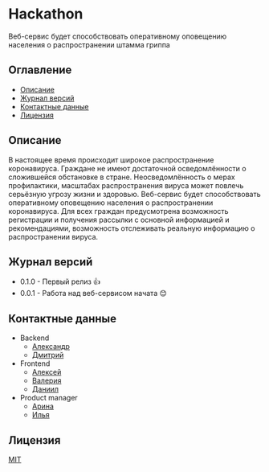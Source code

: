 # Hackathon

Веб-сервис будет способствовать оперативному оповещению населения о распространении штамма гриппа

## Оглавление
* [Описание](#описание)
* [Журнал версий](#описание)
* [Контактные данные](#контактные-данные)
* [Лицензия](#лицензия)

## Описание

В настоящее время происходит широкое распространение коронавируса.
Граждане не имеют достаточной осведомлённости о сложившейся обстановке в стране.
Неосведомлённость о мерах профилактики, масштабах распространения вируса может повлечь серьёзную угрозу жизни и здоровью.
Веб-сервис будет способствовать оперативному оповещению населения о распространении коронавируса.
Для всех граждан предусмотрена возможность регистрации и получения рассылки с основной информацией и рекомендациями, возможность отслеживать реальную информацию о распространении вируса.

## Журнал версий

* 0.1.0 - Первый релиз :+1:
* 0.0.1 - Работа над веб-сервисом начата :blush:

## Контактные данные
* Backend
    - [Александр](https://t.me/al3x_kuz)
    - [Дмитрий](https://t.me/levshakor)
* Frontend
    - [Алексей](https://t.me/ol_euua)
    - [Валерия](https://t.me/etrenton)
    - [Даниил](https://t.me/White_Rover)
* Product manager
    - [Арина](https://t.me/arina_juj)
    - [Илья](https://t.me/ilya_kurbet)

## Лицензия
[MIT](http://opensource.org/licenses/MIT)
